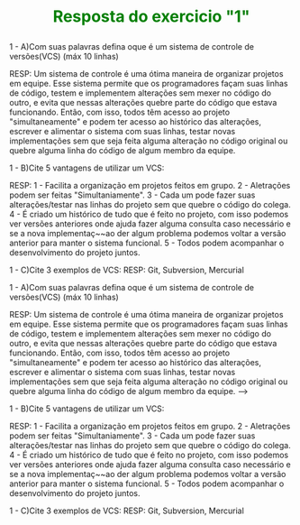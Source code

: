 
<h1 align = "center">
    <p style="color: green;">Resposta do exercicio "1"</p>
</h1>

1 - A)Com suas palavras defina oque é um sistema de controle de versões(VCS) (máx 10 linhas)

RESP: Um sistema de controle é uma ótima maneira de organizar projetos em equipe. Esse sistema permite que os programadores façam suas linhas de código, testem e implementem alterações sem mexer no código do outro, e evita que nessas alterações quebre parte do código que estava funcionando. Então, com isso, todos têm acesso ao projeto "simultaneamente" e podem ter acesso ao histórico das alterações, escrever e alimentar o sistema com suas linhas, testar novas implementações sem que seja feita alguma alteração no código original ou quebre alguma linha do código de algum membro da equipe. 

 1 - B)Cite 5 vantagens de utilizar um VCS:

RESP: 1 - Facilita a organização em projetos feitos em grupo.
    2 - Aletrações podem ser feitas "Simultaniamente".
    3 - Cada um pode fazer suas alterações/testar nas linhas do projeto sem que quebre o código do colega.
    4 - É criado um histórico de tudo que é feito no projeto, com isso podemos ver versões anteriores onde ajuda fazer alguma consulta caso necessário e se a nova implementaç~~ao der algum problema podemos voltar a versão anterior para manter o sistema funcional.
    5 - Todos podem acompanhar o desenvolvimento do projeto juntos.


 1 - C)Cite 3 exemplos de VCS: 
RESP: Git, Subversion, Mercurial 


 1 - A)Com suas palavras defina oque é um sistema de controle de versões(VCS) (máx 10 linhas)

RESP: Um sistema de controle é uma ótima maneira de organizar projetos em equipe. Esse sistema permite que os programadores façam suas linhas de código, testem e implementem alterações sem mexer no código do outro, e evita que nessas alterações quebre parte do código que estava funcionando. Então, com isso, todos têm acesso ao projeto "simultaneamente" e podem ter acesso ao histórico das alterações, escrever e alimentar o sistema com suas linhas, testar novas implementações sem que seja feita alguma alteração no código original ou quebre alguma linha do código de algum membro da equipe. -->

1 - B)Cite 5 vantagens de utilizar um VCS:

RESP: 1 - Facilita a organização em projetos feitos em grupo.
    2 - Aletrações podem ser feitas "Simultaniamente".
    3 - Cada um pode fazer suas alterações/testar nas linhas do projeto sem que quebre o código do colega.
    4 - É criado um histórico de tudo que é feito no projeto, com isso podemos ver versões anteriores onde ajuda fazer alguma consulta caso necessário e se a nova implementaç~~ao der algum problema podemos voltar a versão anterior para manter o sistema funcional.
    5 - Todos podem acompanhar o desenvolvimento do projeto juntos. 


 1 - C)Cite 3 exemplos de VCS: 
RESP: Git, Subversion, Mercurial 

